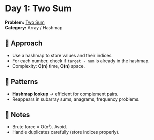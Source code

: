 # Day 1: Two Sum

**Problem:** [Two Sum](https://leetcode.com/problems/two-sum/)  
**Category:** Array / Hashmap  

## 🧠 Approach
- Use a hashmap to store values and their indices.  
- For each number, check if `target - num` is already in the hashmap.  
- Complexity: **O(n)** time, **O(n)** space.  

## 📝 Patterns
- **Hashmap lookup** → efficient for complement pairs.  
- Reappears in subarray sums, anagrams, frequency problems.  

## 🚩 Notes
- Brute force = O(n²). Avoid.  
- Handle duplicates carefully (store indices properly).  
